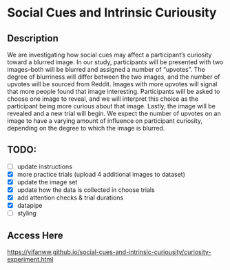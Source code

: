 # Social Cues and Intrinsic Curiousity
## Description
We are investigating how social cues may affect a participant’s curiosity toward a blurred image. In our study, participants will be presented with two images–both will be blurred and assigned a number of “upvotes”.  The degree of blurriness will differ between the two images, and the number of upvotes will be sourced from Reddit. Images with more upvotes will signal that more people found that image interesting. Participants will be asked to choose one image to reveal, and we will interpret this choice as the participant being more curious about that image. Lastly, the image will be revealed and a new trial will begin. We expect the number of upvotes on an image to have a varying amount of influence on participant curiosity, depending on the degree to which the image is blurred. 

## TODO:
- [ ] update instructions
- [x] more practice trials (upload 4 additional images to dataset)
- [x] update the image set
- [x] update how the data is collected in choose trials
- [x] add attention checks & trial durations
- [x] datapipe
- [ ] styling

## Access Here
https://yifanww.github.io/social-cues-and-intrinsic-curiousity/curiosity-experiment.html
